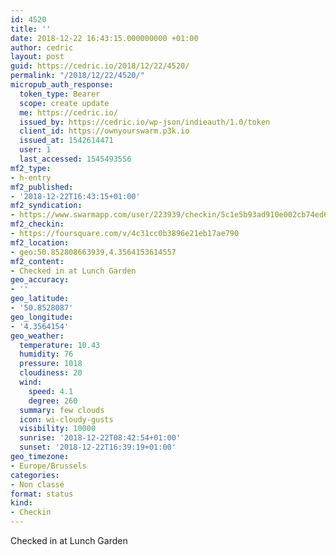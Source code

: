 ```yaml
---
id: 4520
title: ''
date: 2018-12-22 16:43:15.000000000 +01:00
author: cedric
layout: post
guid: https://cedric.io/2018/12/22/4520/
permalink: "/2018/12/22/4520/"
micropub_auth_response:
  token_type: Bearer
  scope: create update
  me: https://cedric.io/
  issued_by: https://cedric.io/wp-json/indieauth/1.0/token
  client_id: https://ownyourswarm.p3k.io
  issued_at: 1542614471
  user: 1
  last_accessed: 1545493556
mf2_type:
- h-entry
mf2_published:
- '2018-12-22T16:43:15+01:00'
mf2_syndication:
- https://www.swarmapp.com/user/223939/checkin/5c1e5b93ad910e002cb74ed6
mf2_checkin:
- https://foursquare.com/v/4c31cc0b3896e21eb17ae790
mf2_location:
- geo:50.852808663939,4.3564153614557
mf2_content:
- Checked in at Lunch Garden
geo_accuracy:
- ''
geo_latitude:
- '50.8528087'
geo_longitude:
- '4.3564154'
geo_weather:
  temperature: 10.43
  humidity: 76
  pressure: 1018
  cloudiness: 20
  wind:
    speed: 4.1
    degree: 260
  summary: few clouds
  icon: wi-cloudy-gusts
  visibility: 10000
  sunrise: '2018-12-22T08:42:54+01:00'
  sunset: '2018-12-22T16:39:19+01:00'
geo_timezone:
- Europe/Brussels
categories:
- Non classé
format: status
kind:
- Checkin
---
```

Checked in at Lunch Garden